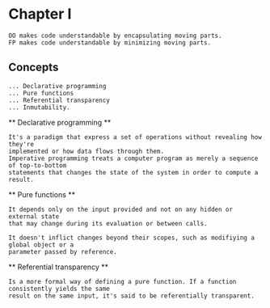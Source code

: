 # Chapter I

    OO makes code understandable by encapsulating moving parts.
    FP makes code understandable by minimizing moving parts.

## Concepts 

    ... Declarative programming
    ... Pure functions
    ... Referential transparency
    ... Inmutability.
    
    
** Declarative programming **
    
    It's a paradigm that express a set of operations without revealing how they're
    implemented or how data flows through them.
    Imperative programming treats a computer program as merely a sequence of top-to-bottom
    statements that changes the state of the system in order to compute a result.
    


** Pure functions **

    It depends only on the input provided and not on any hidden or external state
    that may change during its evaluation or between calls.
    
    It doesn't inflict changes beyond their scopes, such as modifiying a global object or a 
    parameter passed by reference.
    
    
** Referential transparency **

    Is a more formal way of defining a pure function. If a function consistently yields the same
    result on the same input, it's said to be referentially transparent.
    
    
